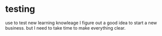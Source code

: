 # testing
use to test new learning knowleage
I figure out a good idea to start a new business. but I need to take time to make everything clear.

